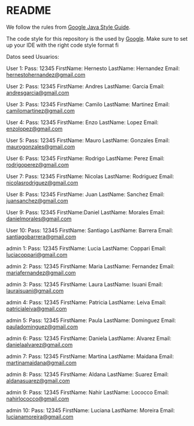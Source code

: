 # README

We follow the rules
from [Google Java Style Guide](https://google.github.io/styleguide/javaguide.html).

The code style for this repository is the used by [Google](https://github.com/google/styleguide).
Make sure to set up your IDE with the right code style format fi


Datos seed Usuarios:

User 1:
Pass: 12345
FirstName: Hernesto
LastName: Hernandez
Email: hernestohernandez@gmail.com

User 2:
Pass: 12345
FirstName: Andres
LastName: Garcia
Email: andresgarcia@gmail.com

User 3:
Pass: 12345
FirstName: Camilo
LastName: Martinez
Email: camilomartinez@gmail.com

User 4:
Pass: 12345
FirstName: Enzo
LastName: Lopez
Email: enzolopez@gmail.com

User 5:
Pass: 12345
FirstName: Mauro
LastName: Gonzales
Email: maurogonzales@gmail.com

User 6:
Pass: 12345
FirstName: Rodrigo
LastName: Perez
Email: rodrigoperez@gmail.com

User 7:
Pass: 12345
FirstName: Nicolas
LastName: Rodriguez
Email: nicolasrodriguez@gmail.com

User 8:
Pass: 12345
FirstName: Juan
LastName: Sanchez
Email: juansanchez@gmail.com

User 9:
Pass: 12345
FirstName:Daniel
LastName: Morales
Email: danielmorales@gmail.com

User 10:
Pass: 12345
FirstName: Santiago
LastName: Barrera
Email: santiagobarrera@gmail.com

admin 1:
Pass: 12345
FirstName: Lucia
LastName: Coppari
Email: luciacoppari@gmail.com

admin 2:
Pass: 12345
FirstName: Maria
LastName: Fernandez
Email: mariafernandez@gmail.com

admin 3:
Pass: 12345
FirstName: Laura
LastName: Isuani
Email: lauraisuani@gmail.com

admin 4:
Pass: 12345
FirstName: Patricia
LastName: Leiva
Email: patricialeiva@gmail.com

admin 5:
Pass: 12345
FirstName: Paula
LastName: Dominguez
Email: pauladominguez@gmail.com

admin 6:
Pass: 12345
FirstName: Daniela
LastName: Alvarez
Email: danielaalvarez@gmail.com

admin 7:
Pass: 12345
FirstName: Martina
LastName: Maidana
Email: martinamaidana@gmail.com

admin 8:
Pass: 12345
FirstName: Aldana
LastName: Suarez
Email: aldanasuarez@gmail.com

admin 9:
Pass: 12345
FirstName: Nahir
LastName: Lococco
Email: nahirlococco@gmail.com

admin 10:
Pass: 12345
FirstName: Luciana
LastName: Moreira
Email: lucianamoreira@gmail.com

